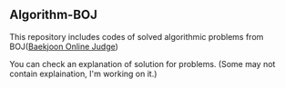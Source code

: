 ## Algorithm-BOJ

This repository includes codes of solved algorithmic problems from BOJ([Baekjoon Online Judge](acmicpc.net))

You can check an explanation of solution for problems. (Some may not contain explaination, I'm working on it.)
